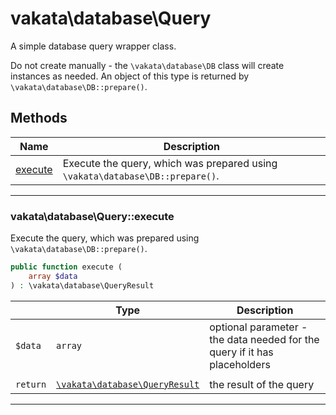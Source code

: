 # vakata\database\Query
A simple database query wrapper class.

Do not create manually - the `\vakata\database\DB` class will create instances as needed.
An object of this type is returned by `\vakata\database\DB::prepare()`.
## Methods

| Name | Description |
|------|-------------|
|[execute](#vakata\database\queryexecute)|Execute the query, which was prepared using `\vakata\database\DB::prepare()`.|

---



### vakata\database\Query::execute
Execute the query, which was prepared using `\vakata\database\DB::prepare()`.  


```php
public function execute (  
    array $data  
) : \vakata\database\QueryResult    
```

|  | Type | Description |
|-----|-----|-----|
| `$data` | `array` | optional parameter - the data needed for the query if it has placeholders |
|  |  |  |
| `return` | [`\vakata\database\QueryResult`](QueryResult.md) | the result of the query |

---

